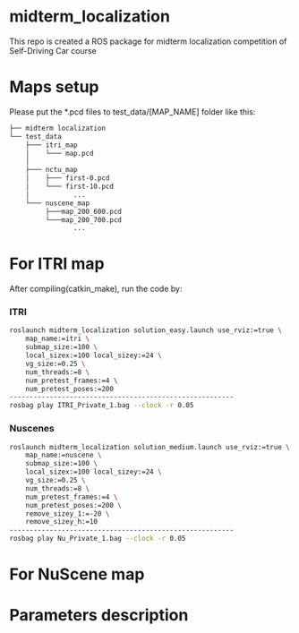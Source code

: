 # midterm_localization
This repo is created a ROS package for midterm localization competition of Self-Driving Car course 

# Maps setup
Please put the \*.pcd files to test_data/[MAP_NAME] folder like this:
```bash
├── midterm localization
└── test_data
    ├─── itri_map
    │    └─── map.pcd
    │
    ├─── nctu_map
    │    ├─── first-0.pcd
    │    └─── first-10.pcd
    │           ...
    └─── nuscene_map
         ├───map_200_600.pcd
         └───map_200_700.pcd
                ...
```

# For ITRI map
After compiling(catkin_make), run the code by:  
### ITRI
```bash
roslaunch midterm_localization solution_easy.launch use_rviz:=true \
    map_name:=itri \
    submap_size:=100 \
    local_sizex:=100 local_sizey:=24 \
    vg_size:=0.25 \
    num_threads:=8 \
    num_pretest_frames:=4 \
    num_pretest_poses:=200
--------------------------------------------------------
rosbag play ITRI_Private_1.bag --clock -r 0.05
```
### Nuscenes
```bash
roslaunch midterm_localization solution_medium.launch use_rviz:=true \
    map_name:=nuscene \
    submap_size:=100 \
    local_sizex:=100 local_sizey:=24 \
    vg_size:=0.25 \
    num_threads:=8 \
    num_pretest_frames:=4 \
    num_pretest_poses:=200 \
    remove_sizey_1:=-20 \
    remove_sizey_h:=10
--------------------------------------------------------
rosbag play Nu_Private_1.bag --clock -r 0.05
```


# For NuScene map


# Parameters description